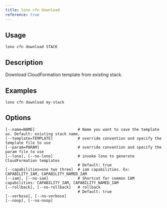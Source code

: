 ```yaml
---
title: lono cfn download
reference: true
---
```


## Usage

    lono cfn download STACK

## Description

Download CloudFormation template from existing stack.

## Examples

    lono cfn download my-stack


## Options

```
[--name=NAME]                   # Name you want to save the template as. Default: existing stack name.
[--template=TEMPLATE]           # override convention and specify the template file to use
[--param=PARAM]                 # override convention and specify the param file to use
[--lono], [--no-lono]           # invoke lono to generate CloudFormation templates
                                # Default: true
[--capabilities=one two three]  # iam capabilities. Ex: CAPABILITY_IAM, CAPABILITY_NAMED_IAM
[--iam], [--no-iam]             # Shortcut for common IAM capabilities: CAPABILITY_IAM, CAPABILITY_NAMED_IAM
[--rollback], [--no-rollback]   # rollback
                                # Default: true
[--verbose], [--no-verbose]     
[--noop], [--no-noop]           
```

